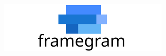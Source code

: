 ![framegram logo](https://raw.githubusercontent.com/czarnota/framegram/master/logo.svg?token=AAK5LO6FB4JWECYE5U5K2MK7SC762)

